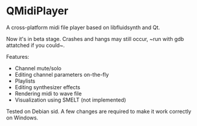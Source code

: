 # QMidiPlayer
A cross-platform midi file player based on libfluidsynth and Qt.

Now it's in beta stage. Crashes and hangs may still occur, ~run with gdb attatched if you could~.

Features:
* Channel mute/solo
* Editing channel parameters on-the-fly
* Playlists
* Editing synthesizer effects
* Rendering midi to wave file
* Visualization using SMELT (not implemented)

Tested on Debian sid. A few changes are required to make it work correctly on Windows.
